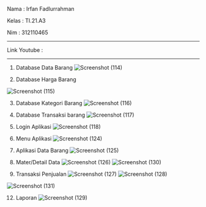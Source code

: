 Nama : Irfan Fadlurrahman

Kelas : TI.21.A3

Nim : 312110465
********************************************

Link Youtube : 


********************************************
1. Database Data Barang
![Screenshot (114)](https://github.com/stavonofa/UASpemrogvisual/assets/98897147/2df19f7b-effd-4b65-af62-b71513cba2ce)

2. Database Harga Barang
   
![Screenshot (115)](https://github.com/stavonofa/UASpemrogvisual/assets/98897147/21acc4a2-db93-4edc-954e-5bc6f969614a)

3. Database Kategori Barang
![Screenshot (116)](https://github.com/stavonofa/UASpemrogvisual/assets/98897147/0f1f6764-8138-417b-beee-5d0a4816ee72)

4. Database Transaksi barang
![Screenshot (117)](https://github.com/stavonofa/UASpemrogvisual/assets/98897147/68b4fdf4-23db-44dd-bab2-f1062668535c)

5. Login Aplikasi
![Screenshot (118)](https://github.com/stavonofa/UASpemrogvisual/assets/98897147/f79fb458-baf4-4e34-91e1-78c041ad2ed8)

6. Menu Aplikasi
![Screenshot (124)](https://github.com/stavonofa/UASpemrogvisual/assets/98897147/8e4f1609-4de5-4d06-bd96-1db7322050f4)

7. Aplikasi Data Barang
![Screenshot (125)](https://github.com/stavonofa/UASpemrogvisual/assets/98897147/cd963574-363b-4248-9b39-8b502ae3051d)

8. Mater/Detail Data
![Screenshot (126)](https://github.com/stavonofa/UASpemrogvisual/assets/98897147/ec3088c6-7c0a-4d8a-a1a8-887b64bf03ae)
![Screenshot (130)](https://github.com/stavonofa/UASpemrogvisual/assets/98897147/fa212f78-ea09-487f-b0ef-8f571c9215bc)

10. Transaksi Penjualan
  ![Screenshot (127)](https://github.com/stavonofa/UASpemrogvisual/assets/98897147/60d5848a-8aa4-46fc-a05c-2b0191654ba7)
 ![Screenshot (128)](https://github.com/stavonofa/UASpemrogvisual/assets/98897147/342c939c-6748-416f-b4d7-7412f0f5280f)

![Screenshot (131)](https://github.com/stavonofa/UASpemrogvisual/assets/98897147/1d76becd-96f3-4af0-909c-7b467740543e)

12. Laporan
![Screenshot (129)](https://github.com/stavonofa/UASpemrogvisual/assets/98897147/43442be1-e129-4031-838e-251711b560aa)


 

   









